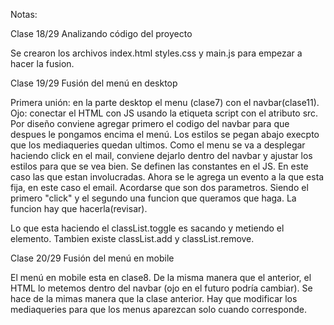 Notas:

Clase 18/29
Analizando código del proyecto

Se crearon los archivos index.html styles.css y main.js para empezar a hacer la fusion.



Clase 19/29
Fusión del menú en desktop

Primera unión: en la parte desktop el menu (clase7) con el navbar(clase11).
Ojo: conectar el HTML con JS usando la etiqueta script con el atributo src.
Por diseño conviene agregar primero el codigo del navbar para que despues le pongamos encima el menú.
Los estilos se pegan abajo execpto que los mediaqueries quedan ultimos.
Como el menu se va a desplegar haciendo click en el mail, conviene dejarlo dentro del navbar y ajustar los estilos para que se vea bien.
Se definen las constantes en el JS.
En este caso las que estan involucradas.
Ahora se le agrega un evento a la que esta fija, en este caso el email. Acordarse que son dos parametros. Siendo el primero "click" y el segundo una funcion que queramos que haga.
La funcion hay que hacerla(revisar).

Lo que esta haciendo el classList.toggle es sacando y metiendo el elemento. Tambien existe classList.add y classList.remove.



Clase 20/29
Fusión del menú en mobile

El menú en mobile esta en clase8.
De la misma manera que el anterior, el HTML lo metemos dentro del navbar (ojo en el futuro podría cambiar).
Se hace de la mimas manera que la clase anterior.
Hay que modificar los mediaqueries para que los menus aparezcan solo cuando corresponde.
